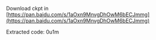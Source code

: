 Download ckpt in [https://pan.baidu.com/s/1aOxn9MnvgDhOwM6bECJmmg](https://pan.baidu.com/s/1aOxn9MnvgDhOwM6bECJmmg)

Extracted code: 0u1m
